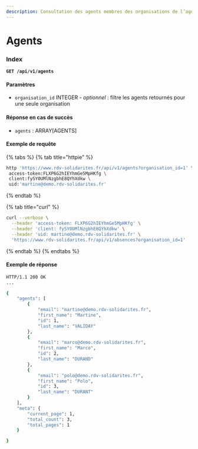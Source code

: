 ```yaml
---
description: Consultation des agents membres des organisations de l’agent connecté
---
```


# Agents

### Index

**`GET /api/v1/agents`**

#### Paramètres

* `organisation_id` INTEGER - _optionnel_ : filtre les agents retournés pour une seule organisation

#### Réponse en cas de succès

* `agents` : ARRAY\[AGENTS\]

#### Exemple de requête

{% tabs %}
{% tab title="httpie" %}
```bash
http 'https://www.rdv-solidarites.fr/api/v1/agents?organisation_id=1' \
 access-token:FLXP6G2hIEYhmGe5MpHKfg \
 client:fySY0UMlNzgbhE8QYhXdkw \
 uid:'martine@demo.rdv-solidarites.fr'
```
{% endtab %}

{% tab title="curl" %}
```bash
curl --verbose \
  --header 'access-token: FLXP6G2hIEYhmGe5MpHKfg' \
  --header 'client: fySY0UMlNzgbhE8QYhXdkw' \
  --header 'uid: martine@demo.rdv-solidarites.fr' \
  'https://www.rdv-solidarites.fr/api/v1/absences?organisation_id=1'
```
{% endtab %}
{% endtabs %}

#### Exemple de réponse

```bash
HTTP/1.1 200 OK
...

{
    "agents": [
        {
            "email": "martine@demo.rdv-solidarites.fr",
            "first_name": "Martine",
            "id": 1,
            "last_name": "VALIDAY"
        },
        {
            "email": "marco@demo.rdv-solidarites.fr",
            "first_name": "Marco",
            "id": 2,
            "last_name": "DURAND"
        },
        {
            "email": "polo@demo.rdv-solidarites.fr",
            "first_name": "Polo",
            "id": 3,
            "last_name": "DURANT"
        }
    ],
    "meta": {
        "current_page": 1,
        "total_count": 3,
        "total_pages": 1
    }

}
```

### 

